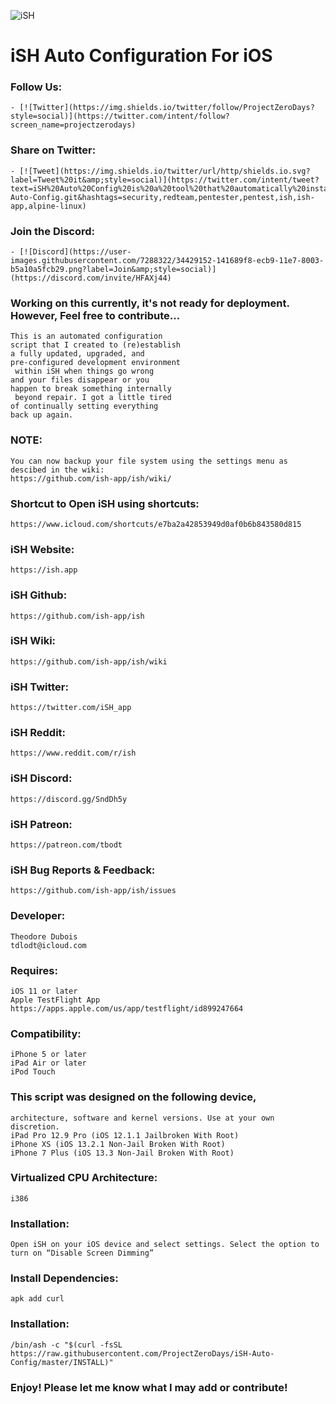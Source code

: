 ![iSH](https://ish.app/assets/icon.png "iSH")

# iSH Auto Configuration For iOS

### Follow Us:
    - [![Twitter](https://img.shields.io/twitter/follow/ProjectZeroDays?style=social)](https://twitter.com/intent/follow?screen_name=projectzerodays)

### Share on Twitter:
    - [![Tweet](https://img.shields.io/twitter/url/http/shields.io.svg?label=Tweet%20it&amp;style=social)](https://twitter.com/intent/tweet?text=iSH%20Auto%20Config%20is%20a%20tool%20that%20automatically%20installs%20a%20variety%20of%20packages%20and%20package%20managers%20for%20development%20and%20pentesting%20@projectzerodays%20https://github.com/projectzerodays/iSH-Auto-Config.git&hashtags=security,redteam,pentester,pentest,ish,ish-app,alpine-linux)

### Join the Discord:
    - [![Discord](https://user-images.githubusercontent.com/7288322/34429152-141689f8-ecb9-11e7-8003-b5a10a5fcb29.png?label=Join&amp;style=social)](https://discord.com/invite/HFAXj44)

### Working on this currently, it's not ready for deployment. However, Feel free to contribute...

    This is an automated configuration 
    script that I created to (re)establish 
    a fully updated, upgraded, and 
    pre-configured development environment
     within iSH when things go wrong 
    and your files disappear or you 
    happen to break something internally
     beyond repair. I got a little tired 
    of continually setting everything 
    back up again. 

### NOTE: 
    You can now backup your file system using the settings menu as descibed in the wiki: 
    https://github.com/ish-app/ish/wiki/

### Shortcut to Open iSH using shortcuts:
    https://www.icloud.com/shortcuts/e7ba2a42853949d0af0b6b843580d815

### iSH Website:
    https://ish.app

### iSH Github:
    https://github.com/ish-app/ish

### iSH Wiki:
    https://github.com/ish-app/ish/wiki

### iSH Twitter:
    https://twitter.com/iSH_app

### iSH Reddit:
    https://www.reddit.com/r/ish

### iSH Discord:
    https://discord.gg/SndDh5y

### iSH Patreon:
    https://patreon.com/tbodt

### iSH Bug Reports & Feedback:
    https://github.com/ish-app/ish/issues 

### Developer:
    Theodore Dubois
    tdlodt@icloud.com

### Requires:
    iOS 11 or later
    Apple TestFlight App
    https://apps.apple.com/us/app/testflight/id899247664

### Compatibility:
    iPhone 5 or later
    iPad Air or later
    iPod Touch

### This script was designed on the following device, 
    architecture, software and kernel versions. Use at your own discretion.
    iPad Pro 12.9 Pro (iOS 12.1.1 Jailbroken With Root)
    iPhone XS (iOS 13.2.1 Non-Jail Broken With Root)
    iPhone 7 Plus (iOS 13.3 Non-Jail Broken With Root)
    
### Virtualized CPU Architecture:
    i386

### Installation: 
    Open iSH on your iOS device and select settings. Select the option to turn on “Disable Screen Dimming”
 
### Install Dependencies:
    apk add curl 
### Installation:
    /bin/ash -c "$(curl -fsSL https://raw.githubusercontent.com/ProjectZeroDays/iSH-Auto-Config/master/INSTALL)"

### Enjoy! Please let me know what I may add or contribute!
